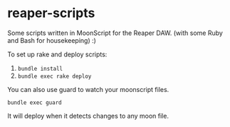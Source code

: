 # reaper-scripts
Some scripts written in MoonScript for the Reaper DAW. (with some Ruby and Bash for housekeeping) :)

To set up rake and deploy scripts:

1. `bundle install`
2. `bundle exec rake deploy`

You can also use guard to watch your moonscript files.

`bundle exec guard`

It will deploy when it detects changes to any moon file.
